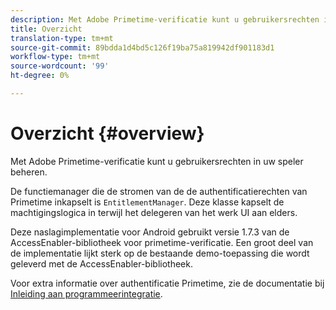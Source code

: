 ```yaml
---
description: Met Adobe Primetime-verificatie kunt u gebruikersrechten in uw speler beheren.
title: Overzicht
translation-type: tm+mt
source-git-commit: 89bdda1d4bd5c126f19ba75a819942df901183d1
workflow-type: tm+mt
source-wordcount: '99'
ht-degree: 0%

---
```



# Overzicht {#overview}

Met Adobe Primetime-verificatie kunt u gebruikersrechten in uw speler beheren.

De functiemanager die de stromen van de de authentificatierechten van Primetime inkapselt is `EntitlementManager`. Deze klasse kapselt de machtigingslogica in terwijl het delegeren van het werk UI aan elders.

Deze naslagimplementatie voor Android gebruikt versie 1.7.3 van de AccessEnabler-bibliotheek voor primetime-verificatie. Een groot deel van de implementatie lijkt sterk op de bestaande demo-toepassing die wordt geleverd met de AccessEnabler-bibliotheek.

Voor extra informatie over authentificatie Primetime, zie de documentatie bij [Inleiding aan programmeerintegratie](https://tve.helpdocsonline.com/introduction-to-programmer-integration).
